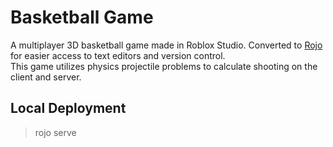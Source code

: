 # Basketball Game
A multiplayer 3D basketball game made in Roblox Studio. Converted to [Rojo](https://rojo.space/) for easier access to text editors and version control.  
This game utilizes physics projectile problems to calculate shooting on the client and server.
## Local Deployment
> rojo serve
